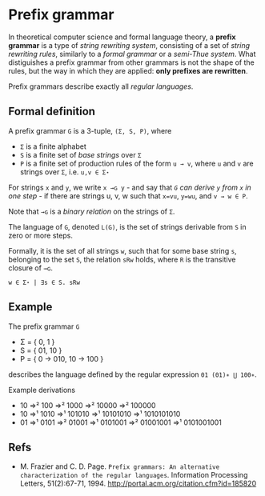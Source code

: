 # Prefix grammar

In theoretical computer science and formal language theory, a **prefix grammar** is a type of *string rewriting system*, consisting of a set of *string rewriting rules*, similarly to a *formal grammar* or a *semi-Thue system*. What distiguishes a prefix grammar from other grammars is not the shape of the rules, but the way in which they are applied: **only prefixes are rewritten**.

Prefix grammars describe exactly all *regular languages*.

## Formal definition

A prefix grammar `G` is a 3-tuple, `(Σ, S, P)`, where
- `Σ` is a finite alphabet
- `S` is a finite set of *base strings* over `Σ`
- `P` is a finite set of production rules of the form `u → v`, 
   where `u` and `v` are strings over `Σ`, i.e. `u,v ∈ Σ⋆`


For strings `x` and `y`, we write `x →ɢ y` - and say that *`G` can derive `y` from `x` in one step* - if there are strings u, v, w such that `x=vu`, `y=wu`, and `v → w ∈ P`.

Note that `→ɢ` is a *binary relation* on the strings of `Σ`.

The language of `G`, denoted `L(G)`, is the set of strings derivable from `S` in zero or more steps.

Formally, it is the set of all strings `w`, such that for some base string `s`, belonging to the set `S`, the relation `sRw` holds, where `R` is the transitive closure of `→ɢ`.

`w ∈ Σ⋆ | ∃s ∈ S. sRw`

## Example

The prefix grammar `G`
- Σ = { 0, 1 }
- S = { 01, 10 }
- P = { 0 → 010, 10 → 100 }

describes the language defined by the regular expression `01 (01)∗ ⋃ 100∗`.

Example derivations
- 10 ⇒² 100 ⇒² 1000 ⇒² 10000 ⇒² 100000
- 10 ⇒¹ 1010 ⇒¹ 101010 ⇒¹ 10101010 ⇒¹ 1010101010
- 01 ⇒¹ 0101 ⇒² 01001 ⇒¹ 0101001 ⇒² 01001001 ⇒¹ 0101001001


## Refs

* M. Frazier and C. D. Page. `Prefix grammars: An alternative characterization of the regular languages`. Information Processing Letters, 51(2):67-71, 1994.
http://portal.acm.org/citation.cfm?id=185820
